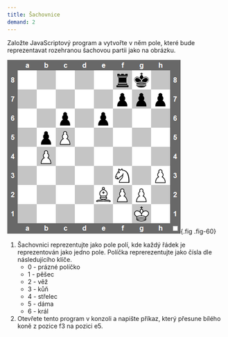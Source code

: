 ```yaml
---
title: Šachovnice
demand: 2
---
```


Založte JavaScriptový program a vytvořte v něm pole, které bude reprezentavat rozehranou šachovou partii jako na obrázku.

![Šachovnice](../assets/sachovnice.png){.fig .fig-60}

1. Šachovnici reprezentujte jako pole polí, kde každý řádek je reprezentován jako jedno pole. Políčka reprerezentujte jako čísla dle následujícího klíče.
   - 0 - prázné políčko
   - 1 - pěšec
   - 2 - věž
   - 3 - kůň
   - 4 - střelec
   - 5 - dáma
   - 6 - král
1. Otevřete tento program v konzoli a napište příkaz, který přesune bílého koně z pozice f3 na pozici e5.

<!--
Šachové pozice: https://chessfox.com/how-to-play-in-chess-positions-that-feature-material-imbalances/
-->
